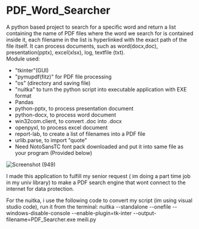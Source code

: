 # PDF_Word_Searcher
A python based project to search for a specific word and return a list containing the name of PDF files where the word we search for is contained inside it, each filename in the list is hyperlinked with the exact path of the file itself. It can process documents, such as word(docx,doc), presentation(pptx), excel(xlsx), log, textfile (txt).<br />
Module used:<br /> 
- "tkinter"(GUI)<br />
- "pymupdf(fitz)" for PDF file processing<br />
- "os" (directory and saving file)<br />
- "nuitka" to turn the python script into executable application with EXE format<br />
- Pandas
- python-pptx, to process presentation document<br />
- python-docx, to process word document<br />
- win32com.client, to convert .doc into .docx<br />
- openpyxl, to process excel document<br />
- report-lab, to create a list of filenames into a PDF file<br />
- urlib.parse, to import "quote"
- Need NotoSansTC font pack downloaded and put it into same file as your program (Provided below)


![Screenshot (949)](https://github.com/user-attachments/assets/4cf3a55e-9b96-4403-bf49-d91748e8f4b0)

I made this application to fulfill my senior request ( im doing a part time job in my univ library) to make a PDF search engine that wont connect to the internet for data protection.

For the nuitka, i use the following code to convert my script (im using visual studio code), run it from the terminal:
nuitka --standalone --onefile --windows-disable-console --enable-plugin=tk-inter --output-filename=PDF_Searcher.exe meili.py



